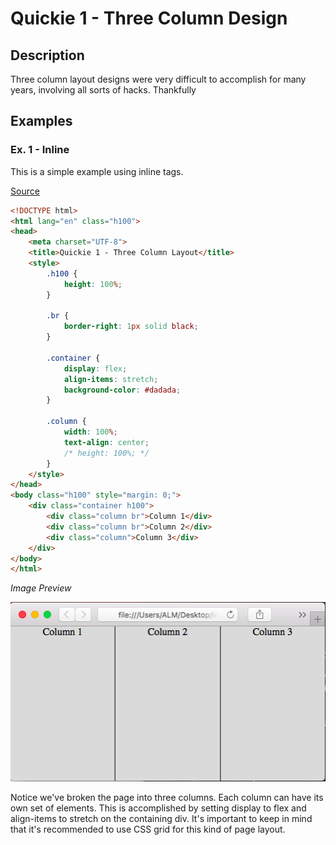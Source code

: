 # Quickie 1 - Three Column Design

## Description

Three column layout designs were very difficult to accomplish for many years, involving all sorts of hacks. Thankfully 

## Examples

### Ex. 1 - Inline
This is a simple example using inline tags.

[Source](./Qk01.html)
```html
<!DOCTYPE html>
<html lang="en" class="h100">
<head>
    <meta charset="UTF-8">
    <title>Quickie 1 - Three Column Layout</title>
    <style>
        .h100 {
            height: 100%;
        }

        .br {
            border-right: 1px solid black;
        }

        .container {
            display: flex;
            align-items: stretch;
            background-color: #dadada;
        }
        
        .column {
            width: 100%;
            text-align: center;
            /* height: 100%; */
        }
    </style>
</head>
<body class="h100" style="margin: 0;">
    <div class="container h100">
        <div class="column br">Column 1</div>
        <div class="column br">Column 2</div>
        <div class="column">Column 3</div>
    </div>
</body>
</html>
```

*Image Preview*

![ColumnPrev1](./imgs/ColumnPrev1.png)

Notice we've broken the page into three columns. Each column can have its own set of elements. This is accomplished by setting display to flex and align-items to stretch on the containing div. It's important to keep in mind that it's recommended to use CSS grid for this kind of page layout.
